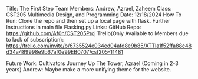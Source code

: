 Title: The First Step
Team Members: Andrew, Azrael, Zaheem
Class: CST205 Multimedia Design, and Programming
Date: 12/18/2024
How To Run: Clone the repo and then set up a local page with flask. Further Instructions in main file Flasking.py
Links: 
GitHub Repo: https://github.com/Af0n/CST205Proj
Trello(Only Available to Members due to lack of subscription): https://trello.com/invite/b/6735524e034ed04afd8e9b85/ATTIa1f52ffa88c48d34a489998e9b67af0e99EB0707/cst205-11481

Future Work: Cultivators Journey Up The Tower, Azrael (Coming in 2-3 years)
Andrew: Maybe make a more unifying theme for the website.
